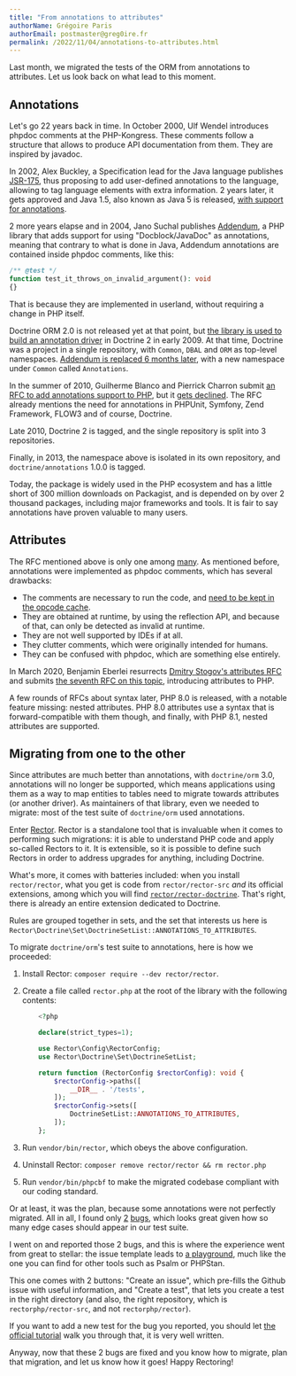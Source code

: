 ```yaml
---
title: "From annotations to attributes"
authorName: Grégoire Paris
authorEmail: postmaster@greg0ire.fr
permalink: /2022/11/04/annotations-to-attributes.html
---
```


Last month, we migrated the tests of the ORM from annotations to attributes.
Let us look back on what lead to this moment.

## Annotations

Let's go 22 years back in time. In October 2000, Ulf Wendel introduces phpdoc
comments at the PHP-Kongress. These comments follow a structure that allows
to produce API documentation from them. They are inspired by javadoc.

In 2002, Alex Buckley, a Specification lead for the Java language publishes
[JSR-175][jsr-175], thus proposing to add user-defined annotations to the
language, allowing to tag language elements with extra information. 2 years
later, it gets approved and Java 1.5, also known as Java 5 is released, [with
support for annotations][annotation-guide].

2 more years elapse and in 2004, Jano Suchal publishes [Addendum][addendum], a
PHP library that adds support for using "Docblock/JavaDoc" as annotations,
meaning that contrary to what is done in Java, Addendum annotations are
contained inside phpdoc comments, like this:

```php
/** @test */
function test_it_throws_on_invalid_argument(): void
{}
```

That is because they are implemented in userland, without requiring a change in
PHP itself.

Doctrine ORM 2.0 is not released yet at that point, but [the library is used to
build an annotation driver][addendum-common] in Doctrine 2 in early 2009.
At that time, Doctrine was a project in a single repository, with `Common`,
`DBAL` and `ORM` as top-level namespaces.
[Addendum is replaced 6 months later][annotation-driver], with a new namespace
under `Common` called `Annotations`.

In the summer of 2010, Guilherme Blanco and Pierrick Charron submit
[an RFC to add annotations support to PHP][annotations-rfc], but it
[gets declined][mailing-list-annotations-rfc]. The RFC already mentions the
need for annotations in PHPUnit, Symfony, Zend Framework, FLOW3 and of course,
Doctrine.

Late 2010, Doctrine 2 is tagged, and the single repository is split into 3
repositories.

Finally, in 2013, the namespace above is isolated in its own repository, and
`doctrine/annotations` 1.0.0 is tagged.

Today, the package is widely used in the PHP ecosystem and has a little short
of 300 million downloads on Packagist, and is depended on by over 2 thousand
packages, including major frameworks and tools. It is fair to say annotations
have proven valuable to many users.

[jsr-175]: https://www.cs.ubc.ca/~gregor/teaching/cpsc411/metadata-public-draft.html
[annotation-guide]: https://docs.oracle.com/javase/1.5.0/docs/guide/language/annotations.html
[addendum]: https://github.com/jsuchal/addendum
[addendum-common]: https://github.com/doctrine/orm/commit/bcf0110249978c8fc705916d5a4f94216bb98b07
[annotation-driver]: https://github.com/doctrine/orm/commit/9075f10bf5da3058f6ef82ff08e4783ff70424a4
[annotations-rfc]: https://wiki.php.net/rfc/annotations
[mailing-list-annotations-rfc]: https://externals.io/message/49733

## Attributes

The RFC mentioned above is only one among [many][rfc-list]. As mentioned
before, annotations were implemented as phpdoc comments, which has several
drawbacks:

- The comments are necessary to run the code, and [need to be kept in the
  opcode cache][opcache-save-comments].
- They are obtained at runtime, by using the reflection API, and because of
  that, can only be detected as invalid at runtime.
- They are not well supported by IDEs if at all.
- They clutter comments, which were originally intended for humans.
- They can be confused with phpdoc, which are something else entirely.

In March 2020, Benjamin Eberlei resurrects [Dmitry Stogov's attributes
RFC][attributes-rfc] and submits [the seventh RFC on this
topic][attributes-v2-rfc], introducing attributes to PHP.

A few rounds of RFCs about syntax later, PHP 8.0 is released, with a notable
feature missing: nested attributes. PHP 8.0 attributes use a syntax that is
forward-compatible with them though, and finally, with PHP 8.1, nested
attributes are supported.

[rfc-list]: https://wiki.php.net/rfc
[opcache-save-comments]: https://www.php.net/manual/en/opcache.configuration.php#ini.opcache.save-comments
[attributes-rfc]: https://wiki.php.net/rfc/attributes
[attributes-v2-rfc]: https://wiki.php.net/rfc/attributes_v2

## Migrating from one to the other

Since attributes are much better than annotations, with `doctrine/orm` 3.0,
annotations will no longer be supported, which means applications using them as
a way to map entities to tables need to migrate towards attributes (or another
driver).
As maintainers of that library, even we needed to migrate: most of the test
suite of `doctrine/orm` used annotations.

Enter [Rector][rector]. Rector is a standalone tool that is invaluable when it
comes to performing such migrations: it is able to understand PHP code and
apply so-called Rectors to it. It is extensible, so it is possible to define
such Rectors in order to address upgrades for anything, including Doctrine.

What's more, it comes with batteries included: when you install
`rector/rector`, what you get is code from `rector/rector-src` _and_ its official
extensions, among which you will find [`rector/rector-doctrine`][rector-doctrine].
That's right, there is already an entire extension dedicated to Doctrine.

Rules are grouped together in sets, and the set that interests us here is
`Rector\Doctrine\Set\DoctrineSetList::ANNOTATIONS_TO_ATTRIBUTES`.

To migrate `doctrine/orm`'s test suite to annotations, here is how we
proceeded:

1. Install Rector: `composer require --dev rector/rector`.
2. Create a file called `rector.php` at the root of the library with the
   following contents:

    ```php
        <?php

        declare(strict_types=1);

        use Rector\Config\RectorConfig;
        use Rector\Doctrine\Set\DoctrineSetList;

        return function (RectorConfig $rectorConfig): void {
            $rectorConfig->paths([
                __DIR__ . '/tests',
            ]);
            $rectorConfig->sets([
                DoctrineSetList::ANNOTATIONS_TO_ATTRIBUTES,
            ]);
        };
    ```
3. Run `vendor/bin/rector`, which obeys the above configuration.
4. Uninstall Rector: `composer remove rector/rector && rm rector.php`
5. Run `vendor/bin/phpcbf` to make the migrated codebase compliant with our
   coding standard.

Or at least, it was the plan, because some annotations were not perfectly
migrated. All in all, I found only [2][bug-1] [bugs][bug-2], which looks great
given how so many edge cases should appear in our test suite.

I went on and reported those 2 bugs, and this is where the experience went from
great to stellar:
the issue template leads to [a playground][demo], much like the one you can
find for other tools such as Psalm or PHPStan.

This one comes with 2 buttons: "Create an issue", which pre-fills the Github
issue with useful information, and "Create a test", that lets you create a test
in the right directory (and also, the right repository, which is
`rectorphp/rector-src`, and not `rectorphp/rector`).

If you want to add a new test for the bug you reported, you should let
[the official tutorial][rector-test-tutorial] walk you through that, it is very
well written.

Anyway, now that these 2 bugs are fixed and you know how to migrate, plan that
migration, and let us know how it goes! Happy Rectoring!

[rector]: https://github.com/rectorphp/rector
[rector-doctrine]: https://github.com/rectorphp/rector-doctrine
[bug-1]: https://github.com/rectorphp/rector/issues/7528
[bug-2]: https://github.com/rectorphp/rector-src/pull/2988
[demo]: https://getrector.org/demo
[rector-test-tutorial]: https://github.com/rectorphp/rector/blob/main/docs/how_to_add_test_for_rector_rule.md
